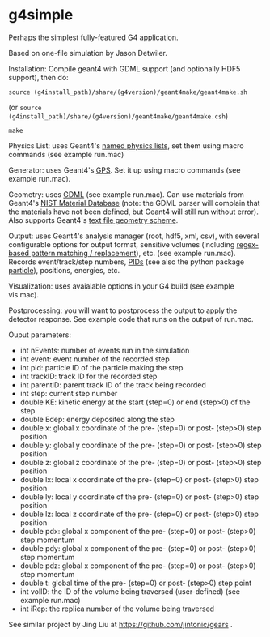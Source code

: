 # g4simple
Perhaps the simplest fully-featured G4 application.

Based on one-file simulation by Jason Detwiler.

Installation:
Compile geant4 with GDML support (and optionally HDF5 support), then do:

```source (g4install_path)/share/(g4version)/geant4make/geant4make.sh```

(or `source (g4install_path)/share/(g4version)/geant4make/geant4make.csh`)

```make```

Physics List: uses Geant4's 
[named physics lists](https://geant4.web.cern.ch/node/155), 
set them using macro commands (see example run.mac)

Generator: uses Geant4's 
[GPS](http://geant4-userdoc.web.cern.ch/geant4-userdoc/UsersGuides/ForApplicationDeveloper/html/GettingStarted/generalParticleSource.html). 
Set it up using macro commands (see example run.mac).

Geometry: uses 
[GDML](http://lcgapp.cern.ch/project/simu/framework/GDML/doc/GDMLmanual.pdf) 
(see example run.mac). Can use materials from Geant4's
[NIST Material Database](http://geant4-userdoc.web.cern.ch/geant4-userdoc/UsersGuides/ForApplicationDeveloper/html/Appendix/materialNames.html) (note: the GDML parser will complain that the materials have not been defined, but Geant4 will still run without error).
Also supports Geant4's [text file geometry scheme](http://geant4.cern.ch/files/geant4/collaboration/working_groups/geometry/docs/textgeom/textgeom.pdf).

Output: uses Geant4's analysis manager (root, hdf5, xml, csv), with several
configurable options for output format, sensitive volumes (including [regex-based pattern matching / replacement](http://www.cplusplus.com/reference/regex/ECMAScript)), etc. (see example
run.mac). Records event/track/step numbers, 
[PIDs](http://pdg.lbl.gov/2018/reviews/rpp2018-rev-monte-carlo-numbering.pdf) 
(see also the python package [particle](https://pypi.org/project/Particle/)),
positions, energies, etc.

Visualization: uses avaialable options in your G4 build (see example vis.mac).

Postprocessing: you will want to postprocess the output to apply the detector
response. See example code that runs on the output of run.mac.

Ouput parameters:
* int nEvents: number of events run in the simulation
* int event: event number of the recorded step
* int pid: particle ID of the particle making the step
* int trackID: track ID for the recorded step
* int parentID: parent track ID of the track being recorded
* int step: current step number
* double KE: kinetic energy at the start (step=0) or end (step>0) of the step
* double Edep: energy deposited along the step
* double x: global x coordinate of the pre- (step=0) or post- (step>0) step position
* double y: global y coordinate of the pre- (step=0) or post- (step>0) step position
* double z: global z coordinate of the pre- (step=0) or post- (step>0) step position
* double lx: local x coordinate of the pre- (step=0) or post- (step>0) step position
* double ly: local y coordinate of the pre- (step=0) or post- (step>0) step position
* double lz: local z coordinate of the pre- (step=0) or post- (step>0) step position
* double pdx: global x component of the pre- (step=0) or post- (step>0) step momentum
* double pdy: global x component of the pre- (step=0) or post- (step>0) step momentum
* double pdz: global x component of the pre- (step=0) or post- (step>0) step momentum
* double t: global time of the pre- (step=0) or post- (step>0) step point
* int volID: the ID of the volume being traversed (user-defined) (see example run.mac)
* int iRep: the replica number of the volume being traversed


See similar project by Jing Liu at https://github.com/jintonic/gears .
